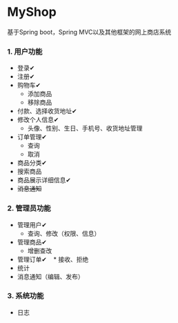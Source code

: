 # MyShop
基于Spring boot，Spring MVC以及其他框架的网上商店系统

### 1. 用户功能

* 登录✔
* 注册✔
* 购物车✔
	* 添加商品
	* 移除商品
* 付款、选择收货地址✔
* 修改个人信息✔
    * 头像、性别、生日、手机号、收货地址管理
* 订单管理✔
	* 查询
	* 取消
* 商品分类✔
* 搜索商品
* 商品展示详细信息✔
* ~~消息通知~~


### 2. 管理员功能

* 管理用户✔
    * 查询、修改（权限、信息）
* 管理商品✔
    * 增删查改
* 管理订单✔
    * 接收、拒绝
* 统计
* 消息通知（编辑、发布）


### 3. 系统功能

* 日志
